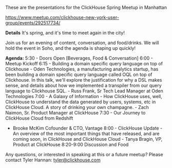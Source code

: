 These are the presentations for the ClickHouse Spring Meetup in Manhattan

https://www.meetup.com/clickhouse-new-york-user-group/events/292517734/

**Details**
It's spring, and it's time to meet again in the city!

Join us for an evening of content, conversation, and food/drinks.
We will hold the event in Soho, and the agenda is shaping up quickly!

**Agenda:**
5:30 - Doors Open [Beverages, Food & Conversation]
6:00 - Meetup Kickoff
6:15 - Building a domain specific query language on top of Clickhouse - Oden Technologies, a manufacturing analytics startup, has been building a domain specific query language called OQL on top of Clickhouse. In this talk, we'll explore the justification for why a DSL makes sense, and details about how we implemented a transpiler from our query language to Clickhouse SQL. - Russ Frank, Sr Tech Lead Manager at Oden Technologies
7:00 - A Galaxy of Information - How ClickHouse uses, well, ClickHouse to understand the data generated by users, systems, etc in ClickHouse Cloud. A story of drinking your own champagne. - Zach Naimon, Sr. Product Manager at ClickHouse
7:30 - Our Journey to ClickHouse Cloud from Redshift
- Brooke McKim Cofounder & CTO, Vantage
8:00 - ClickHouse Update - An overview of the most important things that have released, and are coming soon, in ClickHouse and ClickHouse Cloud - Tanya Bragin, VP, Product at ClickHouse
8:20-9:00 Discussion and Food

Any questions, or interested in speaking at this or a future meetup?
Please contact Tyler Hannan: tyler@clickhouse.com

